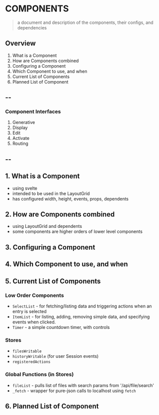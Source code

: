 
# COMPONENTS

> a document and description of the components, their configs, and dependencies

## Overview

1. What is a Component
2. How are Components combined
3. Configuring a Component
4. Which Component to use, and when
5. Current List of Components
6. Planned List of Component

## --

### Component Interfaces

1. Generative
2. Display
3. Edit
4. Activate
5. Routing

## --

## 1. What is a Component
- using svelte
- intended to be used in the LayoutGrid
- has configured width, height, events, props, dependents

## 2. How are Components combined
- using LayoutGrid and dependents
- some components are higher orders of lower level components

## 3. Configuring a Component

## 4. Which Component to use, and when

## 5. Current List of Components

### Low Order Components

- `SelectList` - for fetching/listing data and triggering actions when an entry is selected
- `ItemList` - for listing, adding, removing simple data, and specifying events when clicked.
- `Timer` - a simple countdown timer, with controls

### Stores

- `filesWritable`
- `historyWritable` (for user Session events)
- `registeredActions`

### Global Functions (in Stores)

- `fileList` - pulls list of files with search params from '/api/file/search'
- `_fetch` - wrapper for pure-json calls to localhost using `fetch`

## 6. Planned List of Component







